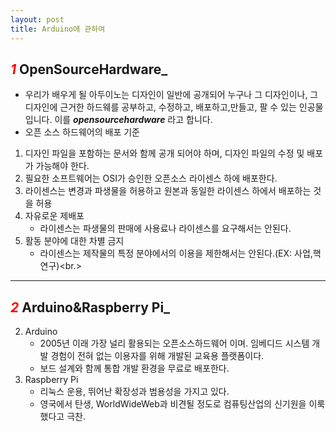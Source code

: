 ```yaml
---
layout: post
title: Arduino에 관하여
---
```

## **_<span style="color:red"> 1_ OpenSourceHardware</span>_**
* 우리가 배우게 될 아두이노는 디자인이 일반에 공개되어 누구나 그 디자인이나, 그 디자인에 근거한 하드웨를 공부하고, 수정하고, 배포하고,만들고, 팔 수 있는 인공물입니다. 이를 **_opensourcehardware_** 라고 합니다.
* 오픈 소스 하드웨어의 배포 기준
1. 디자인 파일을 포함하는 문서와 함께 공개 되어야 하며, 디자인 파일의 수정 및 배포가 가능해야 한다.
1. 필요한 소프트웨어는 OSI가 승인한 오픈소스 라이센스 하에 배포한다.
1. 라이센스는 변경과 파생물을 허용하고 원본과 동일한 라이센스 하에서 배포하는 것을 허용
1. 자유로운 제배포
    - 라이센스는 파생물의 판매에 사용료나 라이센스를 요구해서는 안된다.
1. 활동 분야에 대한 차별 금지
    - 라이센스는 제작물의 특정 분야에서의 이용을 제한해서는 안된다.(EX: 사업,핵 연구)<br.><br/>
---
## **_<span style="color:red"> 2_ Arduino&Raspberry Pi</span>_**
2. Arduino
    - 2005년 이래 가장 널리 활용되는 오픈소스하드웨어 이며. 임베디드 시스템 개발 경험이 전혀 없는 이용자를 위해 개발된 교육용 플랫폼이다.
    - 보드 설계와 함께 통합 개발 환경을 무료로 배포한다.
2. Raspberry Pi
    - 리눅스 운용, 뛰어난 확장성과 범용성을 가지고 있다.
    - 영국에서 탄생, WorldWideWeb과 비견될 정도로 컴퓨팅산업의 신기원을 이룩했다고 극찬.